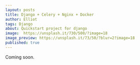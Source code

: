 ```yaml
---
layout: posts
title: Django + Celery + Nginx + Docker 
author: Elliot
tags: Django
about: Quickstart project for django
image:  https://unsplash.it/730/500/?image=18
image_preview: https://unsplash.it/73/50/?blur=2?image=18
published: true
---
```


Coming soon.
